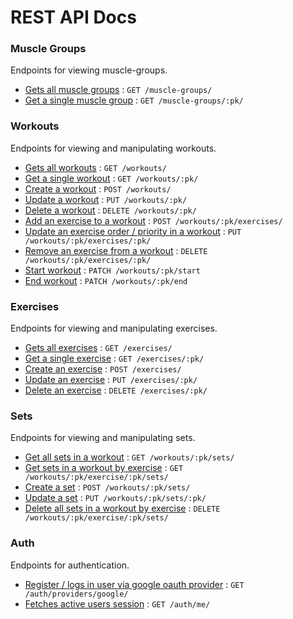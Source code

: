 # REST API Docs

### Muscle Groups

Endpoints for viewing muscle-groups.

- [Gets all muscle groups](docs/muscle-groups/get.md) : `GET /muscle-groups/`
- [Get a single muscle group](docs/muscle-groups/get.md) : `GET /muscle-groups/:pk/`

### Workouts

Endpoints for viewing and manipulating workouts.

- [Gets all workouts](docs/workouts/get.md) : `GET /workouts/`
- [Get a single workout](docs/workouts/get.md) : `GET /workouts/:pk/`
- [Create a workout](docs/workouts/post.md) : `POST /workouts/`
- [Update a workout](docs/workouts/put.md) : `PUT /workouts/:pk/`
- [Delete a workout](docs/workouts/delete.md) : `DELETE /workouts/:pk/`
- [Add an exercise to a workout](docs/workouts/post.md) : `POST /workouts/:pk/exercises/`
- [Update an exercise order / priority in a workout](docs/workouts/put.md) : `PUT /workouts/:pk/exercises/:pk/`
- [Remove an exercise from a workout](docs/workouts/delete.md) : `DELETE /workouts/:pk/exercises/:pk/`
- [Start workout](docs/workouts/start/patch.md) : `PATCH /workouts/:pk/start`
- [End workout](docs/workouts/end/patch.md) : `PATCH /workouts/:pk/end`

### Exercises

Endpoints for viewing and manipulating exercises.

- [Gets all exercises](docs/exercises/get.md) : `GET /exercises/`
- [Get a single exercise](docs/exercises/get.md) : `GET /exercises/:pk/`
- [Create an exercise](docs/exercises/post.md) : `POST /exercises/`
- [Update an exercise](docs/exercises/put.md) : `PUT /exercises/:pk/`
- [Delete an exercise](docs/exercises/delete.md) : `DELETE /exercises/:pk/`

### Sets

Endpoints for viewing and manipulating sets.

- [Get all sets in a workout](docs/sets/get.md) : `GET /workouts/:pk/sets/`
- [Get sets in a workout by exercise](docs/sets/get.md) : `GET /workouts/:pk/exercise/:pk/sets/`
- [Create a set](docs/sets/post.md) : `POST /workouts/:pk/sets/`
- [Update a set](docs/sets/put.md) : `PUT /workouts/:pk/sets/:pk/`
- [Delete all sets in a workout by exercise](docs/sets/delete.md) : `DELETE /workouts/:pk/exercise/:pk/sets/`

### Auth

Endpoints for authentication.

- [Register / logs in user via google oauth provider](docs/auth/get.md) : `GET /auth/providers/google/`
- [Fetches active users session](docs/auth/get.md) : `GET /auth/me/`
